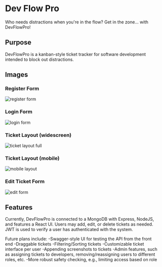 # Dev Flow Pro

Who needs distractions when you're in the flow? Get in the zone... with DevFlowPro!

## Purpose

DevFlowPro is a kanban-style ticket tracker for software development intended to block out distractions.

## Images

### Register Form
![register form](https://user-images.githubusercontent.com/105233492/233062806-d6e680d2-abc0-4e91-b640-a73306abd9d2.png)
### Login Form
![login form](https://user-images.githubusercontent.com/105233492/233062868-0e807aa7-237e-41b5-aacb-9ec417989eec.png)
### Ticket Layout (widescreen)
![ticket layout full](https://user-images.githubusercontent.com/105233492/233062879-b56f8088-f005-492a-be7f-259c6296d56b.png)
### Ticket Layout (mobile)
![mobile layout](https://user-images.githubusercontent.com/105233492/233062891-89870f80-c0e2-4a06-b334-030f5e4ab655.png)
### Edit Ticket Form
![edit form](https://user-images.githubusercontent.com/105233492/233062912-0fce3aca-631e-4b09-9b70-22d1c051633c.png)

## Features

Currently, DevFlowPro is connected to a MongoDB with Express, NodeJS, and features a React UI. Users may add, edit, or delete tickets as needed. JWT is used to verify a user has authenticated with the system. 

Future plans include:
-Swagger-style UI for testing the API from the front end
-Draggable tickets
-Filtering/Sorting tickets
-Customizable ticket interface per user
-Appending screenshots to tickets
-Admin features, such as assigning tickets to developers, removing/reassigning users to different roles, etc. 
-More robust safety checking, e.g., limiting access based on role 
